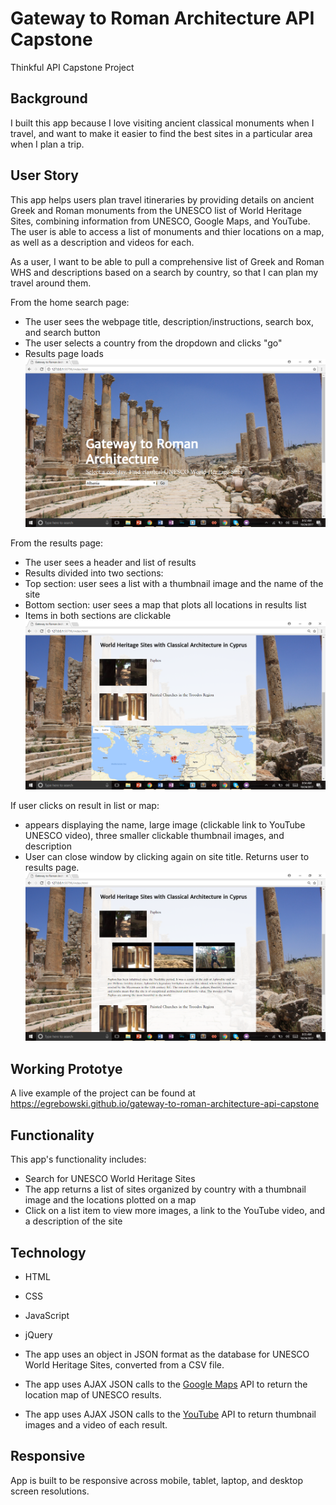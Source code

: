 # Gateway to Roman Architecture API Capstone
Thinkful API Capstone Project

## Background

I built this app because I love visiting ancient classical monuments when I travel, and want to make it easier to find the best sites in a particular area when I plan a trip.

## User Story
This app helps users plan travel itineraries by providing details on ancient Greek and Roman monuments from the UNESCO list of World Heritage Sites, combining information from UNESCO, Google Maps, and YouTube. The user is able to access a list of monuments and thier locations on a map, as well as a description and videos for each.

As a user, I want to be able to pull a comprehensive list of Greek and Roman WHS and descriptions based on a search by country, so that I can plan my travel around them.

From the home search page:
* The user sees the webpage title, description/instructions, search box, and search button
* The user selects a country from the dropdown and clicks "go"
* Results page loads
![landing page](https://github.com/EGrebowski/gateway-to-roman-architecture-api-capstone/blob/master/github-images/screenshot-1.png)

From the results page:
* The user sees a header and list of results
* Results divided into two sections:
* Top section: user sees a list with a thumbnail image and the name of the site
* Bottom section: user sees a map that plots all locations in results list
* Items in both sections are clickable
![results page](https://github.com/EGrebowski/gateway-to-roman-architecture-api-capstone/blob/master/github-images/screenshot-2.png)

If user clicks on result in list or map:
*  appears displaying the name, large image (clickable link to YouTube UNESCO video), three smaller clickable thumbnail images, and description
* User can close window by clicking again on site title. Returns user to results page.
![detailed results section](https://github.com/EGrebowski/gateway-to-roman-architecture-api-capstone/blob/master/github-images/screenshot-3.png)

## Working Prototye
A live example of the project can be found at https://egrebowski.github.io/gateway-to-roman-architecture-api-capstone

## Functionality
This app's functionality includes:
* Search for UNESCO World Heritage Sites
* The app returns a list of sites organized by country with a thumbnail image and the locations plotted on a map
* Click on a list item to view more images, a link to the YouTube video, and a description of the site

## Technology
* HTML
* CSS
* JavaScript
* jQuery


* The app uses an object in JSON format as the database for UNESCO World Heritage Sites, converted from a CSV file.
* The app uses AJAX JSON calls to the <a href="https://maps.googleapis.com">Google Maps</a> API to return the location map of UNESCO results.
* The app uses AJAX JSON calls to the <a href="https://www.googleapis.com/youtube/v3/search">YouTube</a> API to return thumbnail images and a video of each result.

## Responsive
App is built to be responsive across mobile, tablet, laptop, and desktop screen resolutions.


